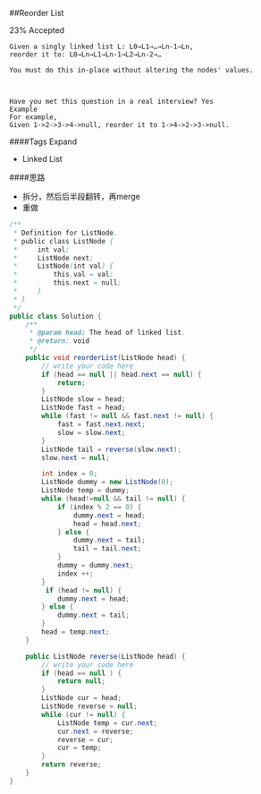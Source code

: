 ##Reorder List

23% Accepted

	Given a singly linked list L: L0→L1→…→Ln-1→Ln,
	reorder it to: L0→Ln→L1→Ln-1→L2→Ln-2→…

	You must do this in-place without altering the nodes' values.



	Have you met this question in a real interview? Yes
	Example
	For example,
	Given 1->2->3->4->null, reorder it to 1->4->2->3->null.

####Tags Expand
- Linked List

####思路
- 拆分，然后后半段翻转，再merge
- 重做

```java
/**
 * Definition for ListNode.
 * public class ListNode {
 *     int val;
 *     ListNode next;
 *     ListNode(int val) {
 *         this.val = val;
 *         this.next = null;
 *     }
 * }
 */
public class Solution {
    /**
     * @param head: The head of linked list.
     * @return: void
     */
    public void reorderList(ListNode head) {
        // write your code here
        if (head == null || head.next == null) {
            return;
        }
        ListNode slow = head;
        ListNode fast = head;
        while (fast != null && fast.next != null) {
            fast = fast.next.next;
            slow = slow.next;
        }
        ListNode tail = reverse(slow.next);
        slow.next = null;

        int index = 0;
        ListNode dummy = new ListNode(0);
        ListNode temp = dummy;
        while (head!=null && tail != null) {
            if (index % 2 == 0) {
                dummy.next = head;
                head = head.next;
            } else {
                dummy.next = tail;
                tail = tail.next;
            }
            dummy = dummy.next;
            index ++;
        }
         if (head != null) {
            dummy.next = head;
        } else {
            dummy.next = tail;
        }
        head = temp.next;
    }

    public ListNode reverse(ListNode head) {
        // write your code here
        if (head == null ) {
            return null;
        }
        ListNode cur = head;
        ListNode reverse = null;
        while (cur != null) {
            ListNode temp = cur.next;
            cur.next = reverse;
            reverse = cur;
            cur = temp;
        }
        return reverse;
    }
}


```
